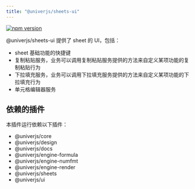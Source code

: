 ```yaml
---
title: "@univerjs/sheets-ui"
---
```


[![npm version](https://img.shields.io/npm/v/@univerjs/sheets-ui)](https://npmjs.org/package/@univerjs/sheets-ui)

@univerjs/sheets-ui 提供了 sheet 的 UI，包括：

* sheet 基础功能的快捷键
* 复制粘贴服务，业务可以调用复制粘贴服务提供的方法来自定义某项功能的复制粘贴行为
* 下拉填充服务，业务可以调用下拉填充服务提供的方法来自定义某项功能的下拉填充行为
* 单元格编辑器服务

## 依赖的插件

本插件运行依赖以下插件：

* @univerjs/core
* @univerjs/design
* @univerjs/docs
* @univerjs/engine-formula
* @univerjs/engine-numfmt
* @univerjs/engine-render
* @univerjs/sheets
* @univerjs/ui
